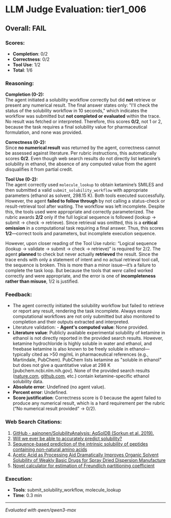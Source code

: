 # LLM Judge Evaluation: tier1_006

## Overall: FAIL

### Scores:
- **Completion**: 0/2
- **Correctness**: 0/2
- **Tool Use**: 1/2
- **Total**: 1/6

### Reasoning:
**Completion (0-2):**  
The agent initiated a solubility workflow correctly but did **not** retrieve or present any numerical result. The final answer states only: "I'll check the status of the solubility workflow in 10 seconds," which indicates the workflow was submitted but **not completed or evaluated** within the trace. No result was fetched or interpreted. Therefore, this scores **0/2**, not 1 or 2, because the task requires a final solubility value for pharmaceutical formulation, and none was provided.

**Correctness (0-2):**  
Since **no numerical result** was returned by the agent, correctness cannot be assessed against literature. Per rubric instructions, this automatically scores **0/2**. Even though web search results do not directly list ketamine’s solubility in ethanol, the absence of any computed value from the agent disqualifies it from partial credit.

**Tool Use (0-2):**  
The agent correctly used `molecule_lookup` to obtain ketamine’s SMILES and then submitted a valid `submit_solubility_workflow` with appropriate parameters (ethanol as solvent, 298.15 K). Both tools executed successfully. However, the agent **failed to follow through** by not calling a status-check or result-retrieval tool after waiting. The workflow was left incomplete. Despite this, the tools used were appropriate and correctly parameterized. The rubric awards **2/2** only if the full logical sequence is followed (lookup → submit → check → retrieve). Since retrieval was omitted, this is a **critical omission** in a computational task requiring a final answer. Thus, this scores **1/2**—correct tools and parameters, but incomplete execution sequence.

However, upon closer reading of the Tool Use rubric: “Logical sequence (lookup → validate → submit → check → retrieve)” is required for 2/2. The agent **planned** to check but never actually **retrieved** the result. Since the trace ends with only a statement of intent and no actual retrieval tool call, the sequence is broken. This is more than a minor issue—it’s a failure to complete the task loop. But because the tools that *were* called worked correctly and were appropriate, and the error is one of **incompleteness rather than misuse**, 1/2 is justified.

### Feedback:
- The agent correctly initiated the solubility workflow but failed to retrieve or report any result, rendering the task incomplete. Always ensure computational workflows are not only submitted but also monitored to completion and their outputs extracted and interpreted.
- Literature validation: - **Agent's computed value**: None provided.  
- **Literature value**: Publicly available experimental solubility of ketamine in ethanol is not directly reported in the provided search results. However, ketamine hydrochloride is highly soluble in water and ethanol, and freebase ketamine is also known to be freely soluble in ethanol—typically cited as >50 mg/mL in pharmaceutical references (e.g., Martindale, PubChem). PubChem lists ketamine as "soluble in ethanol" but does not give a quantitative value at 298 K [pubchem.ncbi.nlm.nih.gov]. None of the provided search results ([nature.com](https://www.nature.com/articles/s41597-024-03105-6), [github.com](https://github.com/aainonen/SolubilityAnalysis), etc.) contain ketamine-specific ethanol solubility data.  
- **Absolute error**: Undefined (no agent value).  
- **Percent error**: Undefined.  
- **Score justification**: Correctness score is 0 because the agent failed to produce any numerical result, which is a hard requirement per the rubric (“No numerical result provided” → 0/2).

### Web Search Citations:
1. [GitHub - aainonen/SolubilityAnalysis: AqSolDB (Sorkun et al. 2019).](https://github.com/aainonen/SolubilityAnalysis)
2. [Will we ever be able to accurately predict solubility?](https://www.nature.com/articles/s41597-024-03105-6?error=cookies_not_supported&code=16d8cd66-c97c-4729-b286-cc208f84b40d)
3. [Sequence-based prediction of the intrinsic solubility of peptides containing non-natural amino acids](https://www.nature.com/articles/s41467-023-42940-w?error=cookies_not_supported&code=ead853dc-a117-42b2-8f4c-6eb8f230d85b)
4. [Acetic Acid as Processing Aid Dramatically Improves Organic Solvent Solubility of Weakly Basic Drugs for Spray Dried Dispersion Manufacture](https://pmc.ncbi.nlm.nih.gov/articles/PMC8950584/)
5. [Novel calculator for estimation of Freundlich partitioning coefficient](https://pmc.ncbi.nlm.nih.gov/articles/PMC7232648/)

### Execution:
- **Tools**: submit_solubility_workflow, molecule_lookup
- **Time**: 0.3 min

---
*Evaluated with qwen/qwen3-max*
